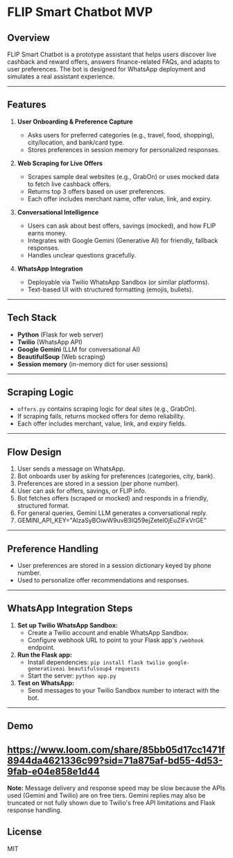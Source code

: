 # FLIP Smart Chatbot MVP

## Overview
FLIP Smart Chatbot is a prototype assistant that helps users discover live cashback and reward offers, answers finance-related FAQs, and adapts to user preferences. The bot is designed for WhatsApp deployment and simulates a real assistant experience.

---

## Features

1. **User Onboarding & Preference Capture**
   - Asks users for preferred categories (e.g., travel, food, shopping), city/location, and bank/card type.
   - Stores preferences in session memory for personalized responses.

2. **Web Scraping for Live Offers**
   - Scrapes sample deal websites (e.g., GrabOn) or uses mocked data to fetch live cashback offers.
   - Returns top 3 offers based on user preferences.
   - Each offer includes merchant name, offer value, link, and expiry.

3. **Conversational Intelligence**
   - Users can ask about best offers, savings (mocked), and how FLIP earns money.
   - Integrates with Google Gemini (Generative AI) for friendly, fallback responses.
   - Handles unclear questions gracefully.

4. **WhatsApp Integration**
   - Deployable via Twilio WhatsApp Sandbox (or similar platforms).
   - Text-based UI with structured formatting (emojis, bullets).

---

## Tech Stack
- **Python** (Flask for web server)
- **Twilio** (WhatsApp API)
- **Google Gemini** (LLM for conversational AI)
- **BeautifulSoup** (Web scraping)
- **Session memory** (in-memory dict for user sessions)

---

## Scraping Logic
- `offers.py` contains scraping logic for deal sites (e.g., GrabOn).
- If scraping fails, returns mocked offers for demo reliability.
- Each offer includes merchant, value, link, and expiry fields.

---

## Flow Design
1. User sends a message on WhatsApp.
2. Bot onboards user by asking for preferences (categories, city, bank).
3. Preferences are stored in a session (per phone number).
4. User can ask for offers, savings, or FLIP info.
5. Bot fetches offers (scraped or mocked) and responds in a friendly, structured format.
6. For general queries, Gemini LLM generates a conversational reply.
7. GEMINI_API_KEY="AIzaSyBOiwW9uvB3lQ59ejZetel0jEuZlFxVrGE"
---

## Preference Handling
- User preferences are stored in a session dictionary keyed by phone number.
- Used to personalize offer recommendations and responses.

---

## WhatsApp Integration Steps
1. **Set up Twilio WhatsApp Sandbox:**
   - Create a Twilio account and enable WhatsApp Sandbox.
   - Configure webhook URL to point to your Flask app's `/webhook` endpoint.
2. **Run the Flask app:**
   - Install dependencies: `pip install flask twilio google-generativeai beautifulsoup4 requests`
   - Start the server: `python app.py`
3. **Test on WhatsApp:**
   - Send messages to your Twilio Sandbox number to interact with the bot.


---

## Demo

https://www.loom.com/share/85bb05d17cc1471f8944da4621336c99?sid=71a875af-bd55-4d53-9fab-e04e858e1d44
---

**Note:** Message delivery and response speed may be slow because the APIs used (Gemini and Twilio) are on free tiers. Gemini replies may also be truncated or not fully shown due to Twilio's free API limitations and Flask response handling.

## License
MIT
